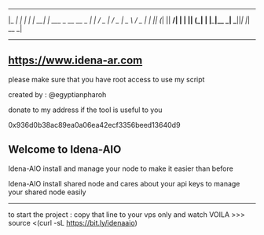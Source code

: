   _____     _  
 |_   _|   | |
    | |   __| |  ___  _ __    __ _ 
   | |  / _  | / _ \|  _ \  / _  |
  _| |_| (_| ||  __/| | | || (_| |
 |_____|\__ _| \___||_| |_| \__ _|
 

-------------------------------------
https://www.idena-ar.com
-------------------------------------
please make sure that you have root access to use my script

created by : @egyptianpharoh

donate to my address if the tool is useful to you

0x936d0b38ac89ea0a06ea42ecf3356beed13640d9

## Welcome to Idena-AIO ##

Idena-AIO install and manage your node to make it easier than before

Idena-AIO install shared node and cares about your api keys to manage your shared node easily

----------------------------------------------------------------------------------------------
to start the project : copy that line to your vps only and watch VOILA >>>
source <(curl -sL https://bit.ly/idenaaio)

